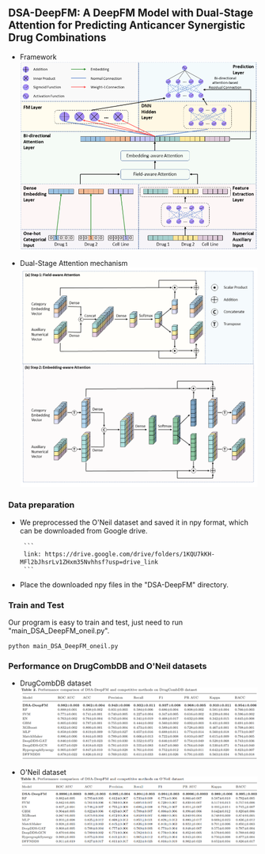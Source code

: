 ## DSA-DeepFM: A DeepFM Model with Dual-Stage Attention for Predicting Anticancer Synergistic Drug Combinations

- Framework
  ![](https://github.com/gracygyx/DSA-DeepFM/blob/master/pictures/framework.png)

- Dual-Stage Attention mechanism
  ![](https://github.com/gracygyx/DSA-DeepFM/blob/master/pictures/Attention.png)

### Data preparation



- We preprocessed the O'Neil dataset and saved it in npy format,  which can be downloaded from Google drive. 

       ```
       link: https://drive.google.com/drive/folders/1KQU7kKH-MFl2bJhsrLv1ZHxm35Nvhhsf?usp=drive_link
       ```




- Place the downloaded npy files in the "DSA-DeepFM" directory.



### Train and Test

Our program is easy to train and test,  just need to run "main_DSA_DeepFM_oneil.py". 

```
python main_DSA_DeepFM_oneil.py
```

### Performance on DrugCombDB and O'Neil datasets

- DrugCombDB dataset
  ![](https://github.com/gracygyx/DSA-DeepFM/blob/master/pictures/DrugCombDB.png)

- O'Neil dataset
  ![](https://github.com/gracygyx/DSA-DeepFM/blob/master/pictures/oneil.png)

